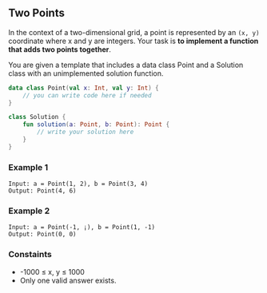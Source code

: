 ## Two Points

In the context of a two-dimensional grid, a point is represented by an `(x, y)` coordinate where x and y are integers. Your task is **to implement a function that adds two points together**.

You are given a template that includes a data class Point and a Solution class with an unimplemented solution function. 

```kotlin
data class Point(val x: Int, val y: Int) {
    // you can write code here if needed
}

class Solution {
    fun solution(a: Point, b: Point): Point {
        // write your solution here
    }
}
```

### Example 1 
```text
Input: a = Point(1, 2), b = Point(3, 4)
Output: Point(4, 6)
```

### Example 2
```text
Input: a = Point(-1, ¡), b = Point(1, -1)
Output: Point(0, 0)
```

### Constaints
- -1000 ≤ x, y ≤ 1000
- Only one valid answer exists.
